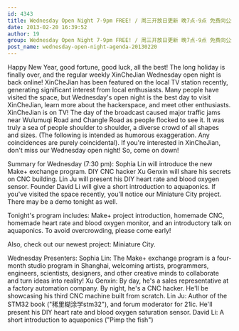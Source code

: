```yaml
---
id: 4343
title: Wednesday Open Night 7-9pm FREE! / 周三开放日更新 晚7点-9点 免费向公众开放 2013/02/20
date: 2013-02-20 16:39:52
author: 19
group: Wednesday Open Night 7-9pm FREE! / 周三开放日更新 晚7点-9点 免费向公众开放 2013/02/20
post_name: wednesday-open-night-agenda-20130220
---
```


Happy New Year, good fortune, good luck, all the best!
The long holiday is finally over, and the regular weekly XinCheJian Wednesday open night is back online! XinCheJian has been featured on the local TV station recently, generating significant interest from local enthusiasts. Many people have visited the space, but Wednesday's open night is the best day to visit XinCheJian, learn more about the hackerspace, and meet other enthusiasts.  XinCheJian is on TV!  The day of the broadcast caused major traffic jams near Wulumuqi Road and Changle Road as people flocked to see it.  It was truly a sea of people shoulder to shoulder, a diverse crowd of all shapes and sizes. (The following is intended as humorous exaggeration.  Any coincidences are purely coincidental).  If you're interested in XinCheJian, don't miss our Wednesday open night!  So, come on down!

Summary for Wednesday (7:30 pm):
Sophia Lin will introduce the new Make+ exchange program.  DIY CNC hacker Xu Genxin will share his secrets on CNC building.  Lin Ju will present his DIY heart rate and blood oxygen sensor.  Founder David Li will give a short introduction to aquaponics.  If you've visited the space recently, you'll notice our Miniature City project.  There may be a demo tonight as well.

Tonight's program includes: Make+ project introduction, homemade CNC, homemade heart rate and blood oxygen monitor, and an introductory talk on aquaponics.  To avoid overcrowding, please come early!

Also, check out our newest project: Miniature City.

Wednesday Presenters:
Sophia Lin: The Make+ exchange program is a four-month studio program in Shanghai, welcoming artists, programmers, engineers, scientists, designers, and other creative minds to collaborate and turn ideas into reality!
Xu Genxin: By day, he's a sales representative at a factory automation company. By night, he's a CNC hacker.  He'll be showcasing his third CNC machine built from scratch.
Lin Ju: Author of the STM32 book ("稀里糊涂学stm32"), and forum moderator for 21ic.  He'll present his DIY heart rate and blood oxygen saturation sensor.
David Li: A short introduction to aquaponics ("Pimp the fish")